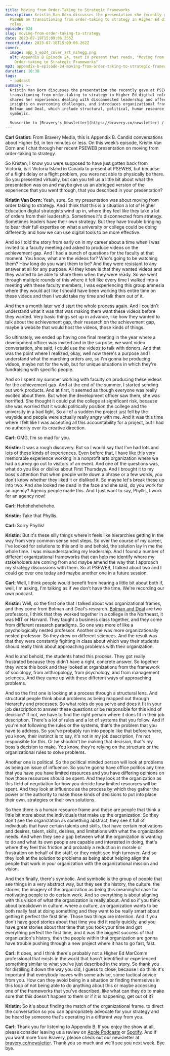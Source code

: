 ```yaml
---
title: Moving from Order-Taking to Strategic Frameworks
description: Kristin Van Dorn discusses the presentation she recently gave at
  PSEWEB on transitioning from order-taking to strategy in Higher Ed digital
  roles.
episode: 024
slug: moving-from-order-taking-to-strategy
date: 2023-07-19T15:09:06.255Z
record_date: 2023-07-18T15:09:06.262Z
cover:
  image: app_b_ep24_cover_art_nshegg.png
  alt: Appendix B Episode 24, text is present that reads, "Moving from
    Order-taking to Strategic Frameworks"
mp3: appendix-b-episode-24-moving-from-order-taking-to-strategic-frameworks.mp3
duration: 10:38
tags:
  - podcast
summary: >-
  Kristin Van Dorn discusses the presentation she recently gave at PSEWEB on
  transitioning from order-taking to strategy in Higher Ed digital roles. She
  shares her experiences dealing with disconnected leadership and offers
  insights on overcoming challenges, and introduces organizational frames by
  Bolman and Deal, which include structural, political, human resource, and
  symbolic.

  Subscribe to [Bravery's Newsletter](https://bravery.co/newsletter) / [Follow Kristin](https://www.linkedin.com/in/kristinvandorn/) / [Follow Bravery on LinkedIn](https://www.linkedin.com/company/bravery-media/)
---
```

**Carl Gratiot:**
From Bravery Media, this is Appendix B. Candid conversations about Higher Ed, in ten minutes or less. On this week’s episode, Kristin Van Dorn and I chat through her recent PSEWEB presentation on moving from order-taking to strategy.

So Kristen, I know you were supposed to have just gotten back from Victoria, is it Victoria Island in Canada to present at PSEWEB, but because of a flight delay or a flight problem, you were not able to physically be there. So you presented virtually, but can you tell us a little bit about what the presentation was on and maybe give us an abridged version of the experience that you went through, that you described in your presentation?

**Kristin Van Dorn:**
Yeah, sure. So my presentation was about moving from order taking to strategy. And I think that this is a situation a lot of Higher Education digital strategists wind up in, where they feel like they take a lot of orders from their leadership. Sometimes it's disconnected from strategy. Sometimes leaders have their own strategy. But they have trouble bringing to bear their full expertise on what a university or college could be doing differently and how we can use digital tools to be more effective.

And so I told the story from early on in my career about a time when I was invited to a faculty meeting and asked to produce videos on the achievement gap. And I had a bunch of questions for the faculty at that moment. You know, what are the videos for? Who's going to be watching them? How long do you want them to be? And they were resistant to any answer at all for any purpose. All they knew is that they wanted videos and they wanted to be able to share them when they were ready. So we went through multiple rounds of this where it felt like every time I walked into a meeting with these faculty members, I was experiencing this group amnesia where they would act like I should have been working this entire time on these videos and then I would take my time and talk them out of it.

And then a month later we'd start the whole process again. And I couldn't understand what it was that was making them want these videos before they wanted. Very basic things set up in advance, like how they wanted to talk about the achievement gap, their research on the achievement gap, maybe a website that would host the videos, those kinds of things.

So ultimately, we ended up having one final meeting in the year where a development officer was invited and in the surprise, we want video conversation, she said, I could use the videos to talk with donors. And that was the point where I realized, okay, well now there's a purpose and I understand what the marching orders are, so I'm gonna be producing videos, maybe not for the web, but for unique situations in which they're fundraising with specific people.

And so I spent my summer working with faculty on producing these videos for the achievement gap. And at the end of the summer, I started sending out work products. And at first, it seemed as though everyone was really excited about them. But when the development officer saw them, she was horrified. She thought it could put the college at significant risk, because she was worried that it would politically position the college and the university in a bad light. So all of a sudden the project just fell by the wayside and people were actually really angry with me. And it was this time where I felt like I was accepting all this accountability for a project, but I had no authority over its creative direction.

**Carl:**
OMG, I’m so mad for you.

**Kristin:**
It was a rough discovery. But so I would say that I've had lots and lots of these kinds of experiences. Even before that, I have like this very memorable experience working in a nonprofit arts organization where we had a survey go out to visitors of an event. And one of the questions was, what do you like or dislike about First Thursdays. And I brought it to my boss's attention that when people write down a phrase or a few words, you don't know whether they liked it or disliked it. So maybe let's break these up into two. And she looked me dead in the face and she said, do you work for an agency? Agency people made this. And I just want to say, Phyllis, I work for an agency now!

**Carl:**
Hehehehehehehe.

**Kristin:**
Take that Phyllis.

**Carl:**
Sorry Phyllis!

**Kristin:**
But it's these silly things where it feels like hierarchies getting in the way from very common sense next steps. So over the course of my career, I've looked for solutions to this and lo and behold, the solution lay in me the whole time. I was misunderstanding my leadership. And I found a number of different organizational frameworks that can help me identify where my stakeholders are coming from and maybe amend the way that I approach my strategy discussions with them. So at PSEWEB, I talked about two and I could go over one today and maybe another one in a future session.

**Carl:**
Well, I think people would benefit from hearing a little bit about both if, well, I'm asking, I'm talking as if we don't have the time. We're recording our own podcast.

**Kristin:**
Well, so the first one that I talked about was organizational frames, and they come from Bolman and Deal's research. [Bolman and Deal](https://www.amazon.com/Reframing-Organizations-Artistry-Choice-Leadership/dp/1118573331) are two professors, I think that they worked together in a college in the Northeast, it was MIT or Harvard. They taught a business class together, and they come from different research paradigms. So one was more of like a psychologically nested professor. Another one was more organizationally nested professor. So they drew on different sciences. And the result was that they were constantly fighting in class about which way their students should really think about approaching problems with their organization.

And lo and behold, the students hated this process. They got really frustrated because they didn't have a right, concrete answer. So together they wrote this book and they looked at organizations from the framework of sociology, from anthropology, from psychology, and from management sciences. And they came up with these different ways of approaching problems.

And so the first one is looking at a process through a structural lens. And structural people think about problems as being mapped out through hierarchy and processes. So what roles do you serve and does it fit in your job description to answer these questions or be responsible for this kind of decision? If not, we have to find the right person where it does fit in their job description. There's a lot of rules and a lot of systems that you follow. And if you're not following the rules or the systems, that's the problem that you have to address. So you've probably run into people like that before where, you know, their instinct is to say, it's not in my job description, I'm not responsible for this. Or he shouldn't be making that decision, that's my boss's decision to make. You know, they're relying on the structure or the organizational rules to solve problems.

Another one is political. So the political minded person will look at problems as being an issue of influence. So you're gonna have office politics any time that you have you have limited resources and you have differing opinions on how those resources should be spent. And they look at the organization as this field of negotiation for how you decide how limited resources will be spent. And they look at influence as the process by which they gather the power or the authority to make those kinds of decisions to put into place their own. strategies or their own solutions.

So then there is a human resource frame and these are people that think a little bit more about the individuals that make up the organization. So they don't see the organization as something abstract, they see it full of individuals that have certain talents and skills, that have certain motivations and desires, talent, skills, desires, and limitations with what the organization needs. And when they see a gap between what the organization is wanting to do and what its own people are capable and interested in doing, that's where they feel this friction and probably a reduction in morale or frustration on behalf of the staff, or they might see high turnover. And so they look at the solution to problems as being about helping align the people that work in your organization with the organizational mission and vision.

And then finally, there's symbolic. And symbolic is the group of people that see things in a very abstract way, but they see the history, the culture, the stories, the imagery of the organization as being this meaningful case for motivating people to do certain work. And so everything is about aligning with this vision of what the organization is really about. And so if you think about breakdown in culture, where a culture, an organization wants to be both really fast at doing something and they want to be really smart about getting it perfect the first time. Those two things are intention. And if you don't have good stories about that time you did it really quickly, and you have great stories about that time that you took your time and got everything perfect the first time, and it was the biggest success of that organization's history, then the people within that organization are gonna have trouble pushing through a new project where it has to go fast, fast.

**Carl:**
It does, and I think there's probably not a Higher Ed MarComm professional that exists in the world that hasn't identified or experienced something similar to what you've just described in the story. So thank you for distilling it down the way you did, I guess to close, because I do think it's important that everybody leaves with some advice, some tactical advice from you. How can they avoid being in a situation or finding themselves in this loop of not being able to do anything about this or maybe accessing one of the frameworks that you've described, like what can they do to make sure that this doesn't happen to them or if it is happening, get out of it?

**Kristin:**
So it's about finding the match of the organizational frame. to direct the conversation so you can appropriately advocate for your strategy and be heard by someone that's operating in a different way from you.

**Carl:**
Thank you for listening to Appendix B. If you enjoy the show at all, please consider leaving us a review on [Apple Podcasts](https://podcasts.apple.com/us/podcast/appendix-b/id1672064420) or [Spotify](https://open.spotify.com/show/65VUFm5sPGx81fmEltCsrr). And if you want more from Bravery, please check out our newsletter at [bravery.co/newsletter](https://bravery.co/newsletter). Thank you so much and we’ll see you next week. Bye bye.